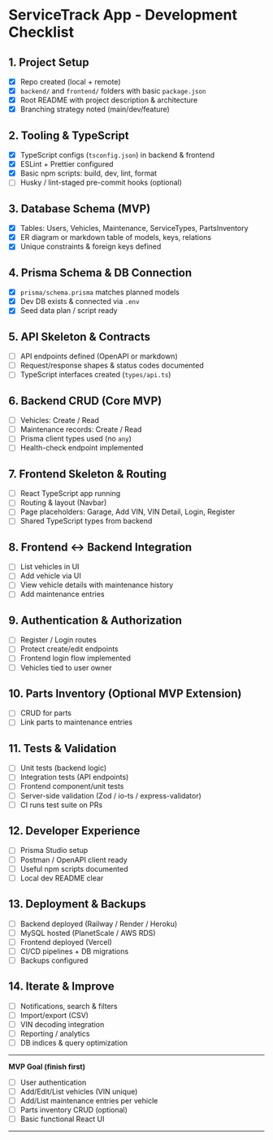 # ServiceTrack App - Development Checklist

## 1. Project Setup

* [x] Repo created (local + remote)
* [x] `backend/` and `frontend/` folders with basic `package.json`
* [x] Root README with project description & architecture
* [x] Branching strategy noted (main/dev/feature)

## 2. Tooling & TypeScript

* [x] TypeScript configs (`tsconfig.json`) in backend & frontend
* [x] ESLint + Prettier configured
* [x] Basic npm scripts: build, dev, lint, format
* [ ] Husky / lint-staged pre-commit hooks (optional)

## 3. Database Schema (MVP)

* [x] Tables: Users, Vehicles, Maintenance, ServiceTypes, PartsInventory
* [x] ER diagram or markdown table of models, keys, relations
* [x] Unique constraints & foreign keys defined

## 4. Prisma Schema & DB Connection

* [X] `prisma/schema.prisma` matches planned models
* [X] Dev DB exists & connected via `.env`
* [X] Seed data plan / script ready

## 5. API Skeleton & Contracts

* [ ] API endpoints defined (OpenAPI or markdown)
* [ ] Request/response shapes & status codes documented
* [ ] TypeScript interfaces created (`types/api.ts`)

## 6. Backend CRUD (Core MVP)

* [ ] Vehicles: Create / Read
* [ ] Maintenance records: Create / Read
* [ ] Prisma client types used (no `any`)
* [ ] Health-check endpoint implemented

## 7. Frontend Skeleton & Routing

* [ ] React TypeScript app running
* [ ] Routing & layout (Navbar)
* [ ] Page placeholders: Garage, Add VIN, VIN Detail, Login, Register
* [ ] Shared TypeScript types from backend

## 8. Frontend ↔ Backend Integration

* [ ] List vehicles in UI
* [ ] Add vehicle via UI
* [ ] View vehicle details with maintenance history
* [ ] Add maintenance entries

## 9. Authentication & Authorization

* [ ] Register / Login routes
* [ ] Protect create/edit endpoints
* [ ] Frontend login flow implemented
* [ ] Vehicles tied to user owner

## 10. Parts Inventory (Optional MVP Extension)

* [ ] CRUD for parts
* [ ] Link parts to maintenance entries

## 11. Tests & Validation

* [ ] Unit tests (backend logic)
* [ ] Integration tests (API endpoints)
* [ ] Frontend component/unit tests
* [ ] Server-side validation (Zod / io-ts / express-validator)
* [ ] CI runs test suite on PRs

## 12. Developer Experience

* [ ] Prisma Studio setup
* [ ] Postman / OpenAPI client ready
* [ ] Useful npm scripts documented
* [ ] Local dev README clear

## 13. Deployment & Backups

* [ ] Backend deployed (Railway / Render / Heroku)
* [ ] MySQL hosted (PlanetScale / AWS RDS)
* [ ] Frontend deployed (Vercel)
* [ ] CI/CD pipelines + DB migrations
* [ ] Backups configured

## 14. Iterate & Improve

* [ ] Notifications, search & filters
* [ ] Import/export (CSV)
* [ ] VIN decoding integration
* [ ] Reporting / analytics
* [ ] DB indices & query optimization

---

**MVP Goal (finish first)**

* [ ] User authentication
* [ ] Add/Edit/List vehicles (VIN unique)
* [ ] Add/List maintenance entries per vehicle
* [ ] Parts inventory CRUD (optional)
* [ ] Basic functional React UI

---


